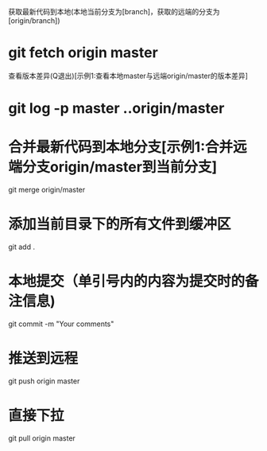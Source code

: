 获取最新代码到本地(本地当前分支为[branch]，获取的远端的分支为[origin/branch])
# git fetch origin master
查看版本差异(Q退出)[示例1:查看本地master与远端origin/master的版本差异]
# git log -p master ..origin/master
# 合并最新代码到本地分支[示例1:合并远端分支origin/master到当前分支]
git merge origin/master
# 添加当前目录下的所有文件到缓冲区
git add .
# 本地提交（单引号内的内容为提交时的备注信息)
git commit -m "Your comments"
# 推送到远程
git push origin master


# 直接下拉
git pull origin master
